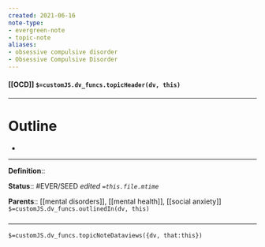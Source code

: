 ```yaml
---
created: 2021-06-16
note-type: 
- evergreen-note
- topic-note
aliases:
- obsessive compulsive disorder
- Obsessive Compulsive Disorder
---
```


#### [[OCD]] `$=customJS.dv_funcs.topicHeader(dv, this)`



---
# Outline
- 

---

**Definition**::

**Status**::  #EVER/SEED
*edited `=this.file.mtime`*

**Parents**:: [[mental disorders]], [[mental health]], [[social anxiety]] 
`$=customJS.dv_funcs.outlinedIn(dv, this)`
	


### <hr class="dataviews"/>
`$=customJS.dv_funcs.topicNoteDataviews({dv, that:this})`